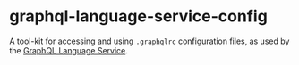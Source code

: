 # graphql-language-service-config

A tool-kit for accessing and using `.graphqlrc` configuration files, as used by the [GraphQL Language Service](https://github.com/graphql/graphql-language-service).

